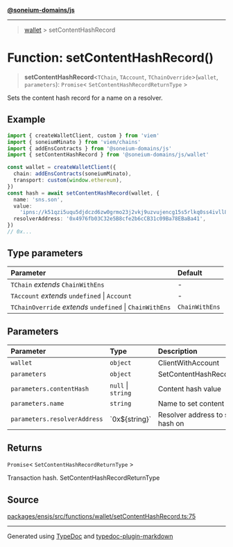 [**@soneium-domains/js**](../README.md)

---

> [wallet](README.md) > setContentHashRecord

# Function: setContentHashRecord()

> **setContentHashRecord**\<`TChain`, `TAccount`, `TChainOverride`\>(`wallet`, `parameters`): `Promise`\< `SetContentHashRecordReturnType` \>

Sets the content hash record for a name on a resolver.

## Example

```ts
import { createWalletClient, custom } from 'viem'
import { soneiumMinato } from 'viem/chains'
import { addEnsContracts } from '@soneium-domains/js'
import { setContentHashRecord } from '@soneium-domains/js/wallet'

const wallet = createWalletClient({
  chain: addEnsContracts(soneiumMinato),
  transport: custom(window.ethereum),
})
const hash = await setContentHashRecord(wallet, {
  name: 'sns.son',
  value:
    'ipns://k51qzi5uqu5djdczd6zw0grmo23j2vkj9uzvujencg15s5rlkq0ss4ivll8wqw',
  resolverAddress: '0x4976fb03C32e5B8cfe2b6cCB31c09Ba78EBaBa41',
})
// 0x...
```

## Type parameters

| Parameter                                                | Default        |
| :------------------------------------------------------- | :------------- |
| `TChain` _extends_ `ChainWithEns`                        | -              |
| `TAccount` _extends_ `undefined` \| `Account`            | -              |
| `TChainOverride` _extends_ `undefined` \| `ChainWithEns` | `ChainWithEns` |

## Parameters

| Parameter                    | Type               | Description                             |
| :--------------------------- | :----------------- | :-------------------------------------- |
| `wallet`                     | `object`           | ClientWithAccount                       |
| `parameters`                 | `object`           | SetContentHashRecordParameters          |
| `parameters.contentHash`     | `null` \| `string` | Content hash value                      |
| `parameters.name`            | `string`           | Name to set content hash for            |
| `parameters.resolverAddress` | \`0x$\{string}\`   | Resolver address to set content hash on |

## Returns

`Promise`\< `SetContentHashRecordReturnType` \>

Transaction hash. SetContentHashRecordReturnType

## Source

[packages/ensjs/src/functions/wallet/setContentHashRecord.ts:75](https://github.com/ensdomains/ensjs-v3/blob/1b90b888/packages/ensjs/src/functions/wallet/setContentHashRecord.ts#L75)

---

Generated using [TypeDoc](https://typedoc.org/) and [typedoc-plugin-markdown](https://www.npmjs.com/package/typedoc-plugin-markdown)
